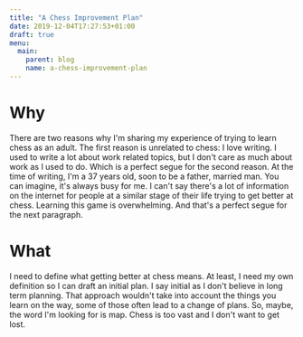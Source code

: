 ```yaml
---
title: "A Chess Improvement Plan"
date: 2019-12-04T17:27:53+01:00
draft: true
menu:
  main:
    parent: blog
    name: a-chess-improvement-plan
---
```


# Why

There are two reasons why I'm sharing my experience of trying to learn chess as
an adult. The first reason is unrelated to chess: I love writing. I used to
write a lot about work related topics, but I don't care as much about work as I
used to do. Which is a perfect segue for the second reason. At the time of
writing, I'm a 37 years old, soon to be a father, married man. You can imagine,
it's always busy for me. I can't say there's a lot of information on the
internet for people at a similar stage of their life trying to get better at
chess. Learning this game is overwhelming. And that's a perfect segue for the
next paragraph.

# What

I need to define what getting better at chess means. At least, I need my own
definition so I can draft an initial plan. I say initial as I don't believe in
long term planning. That approach wouldn't take into account the things you
learn on the way, some of those often lead to a change of plans. So, maybe, the
word I'm  looking for is map. Chess is too vast and I don't want to get lost.
